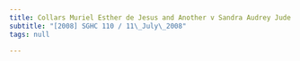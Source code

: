 ```yaml
---
title: Collars Muriel Esther de Jesus and Another v Sandra Audrey Jude Collars
subtitle: "[2008] SGHC 110 / 11\_July\_2008"
tags: null

---
```


